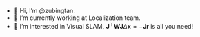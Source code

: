 - 👋 Hi, I’m @zubingtan.
- 🌱 I’m currently working at Localization team.
- 👀 I’m interested in Visual SLAM, $\mathbf{J}^{\top}\mathbf{WJ}\Delta \mathbf{x}=-\mathbf{Jr}$ is all you need!
